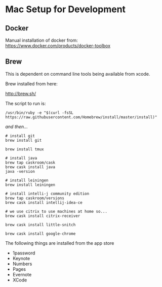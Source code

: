 # Mac Setup for Development

## Docker

Manual installation of docker from: https://www.docker.com/products/docker-toolbox

## Brew

This is dependent on command line tools being available from xcode.

Brew installed from here:

http://brew.sh/

The script to run is:

```
/usr/bin/ruby -e "$(curl -fsSL https://raw.githubusercontent.com/Homebrew/install/master/install)"
```

_and then..._

```
# install git
brew install git

brew install tmux

# install java
brew tap caskroom/cask
brew cask install java
java -version

# install leiningen
brew install leiningen

# install intelli-j community edition
brew tap caskroom/versions
brew cask install intellij-idea-ce

# we use citrix to use machines at home so...
brew cask install citrix-receiver

brew cask install little-snitch

brew cask install google-chrome

```

The following things are installed from the app store

   * 1password
   * Keynote
   * Numbers
   * Pages
   * Evernote
   * XCode
